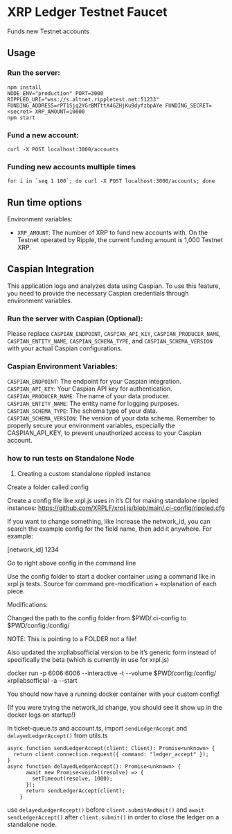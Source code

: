 # XRP Ledger Testnet Faucet

Funds new Testnet accounts

## Usage

### Run the server:

```
npm install
NODE_ENV="production" PORT=3000 RIPPLED_URI="wss://s.altnet.rippletest.net:51233" FUNDING_ADDRESS=rPT1Sjq2YGrBMTttX4GZHjKu9dyfzbpAYe FUNDING_SECRET=<secret> XRP_AMOUNT=10000
npm start
```

### Fund a new account:

```
curl -X POST localhost:3000/accounts
```

### Funding new accounts multiple times

```
for i in `seq 1 100`; do curl -X POST localhost:3000/accounts; done
```

## Run time options

Environment variables:

- `XRP_AMOUNT`: The number of XRP to fund new accounts with. On the Testnet operated by Ripple, the current funding amount is 1,000 Testnet XRP.

## Caspian Integration

This application logs and analyzes data using Caspian. To use this feature, you need to provide the necessary Caspian credentials through environment variables.

### Run the server with Caspian (Optional):

Please replace `CASPIAN_ENDPOINT`, `CASPIAN_API_KEY`, `CASPIAN_PRODUCER_NAME`, `CASPIAN_ENTITY_NAME`, `CASPIAN_SCHEMA_TYPE`, and `CASPIAN_SCHEMA_VERSION `with your actual Caspian configurations.

### Caspian Environment Variables:

`CASPIAN_ENDPOINT`: The endpoint for your Caspian integration.
`CASPIAN_API_KEY`: Your Caspian API key for authentication.
`CASPIAN_PRODUCER_NAME`: The name of your data producer.
`CASPIAN_ENTITY_NAME`: The entity name for logging purposes.
`CASPIAN_SCHEMA_TYPE`: The schema type of your data.
`CASPIAN_SCHEMA_VERSION`: The version of your data schema.
Remember to properly secure your environment variables, especially the CASPIAN_API_KEY, to prevent unauthorized access to your Caspian account.

### how to run tests on Standalone Node

1. Creating a custom standalone rippled instance

Create a folder called config

Create a config file like xrpl.js uses in it’s CI for making standalone rippled instances: https://github.com/XRPLF/xrpl.js/blob/main/.ci-config/rippled.cfg

If you want to change something, like increase the network_id, you can search the example config for the field name, then add it anywhere. For example:

[network_id]
1234

Go to right above config in the command line

Use the config folder to start a docker container using a command like in xrpl.js tests. Source for command pre-modification + explanation of each piece.

Modifications:

Changed the path to the config folder from $PWD/.ci-config to $PWD/config:/config/

NOTE: This is pointing to a FOLDER not a file!

Also updated the xrpllabsofficial version to be it’s generic form instead of specifically the beta (which is currently in use for xrpl.js)

docker run -p 6006:6006 --interactive -t --volume $PWD/config:/config/ xrpllabsofficial -a --start

You should now have a running docker container with your custom config!

(If you were trying the network_id change, you should see it show up in the docker logs on startup!)

In ticket-queue.ts and account.ts, import `sendLedgerAccept` and `delayedLedgerAccept()` from utils.ts

```
async function sendLedgerAccept(client: Client): Promise<unknown> {
  return client.connection.request({ command: "ledger_accept" });
}
async function delayedLedgerAccept(): Promise<unknown> {
      await new Promise<void>((resolve) => {
        setTimeout(resolve, 1000);
      });
      return sendLedgerAccept(client);
    }

```

use `delayedLedgerAccept()` before `client.submitAndWait()` and `await sendLedgerAccept()` after `client.submit()` in order to close the ledger on a standalone node.
